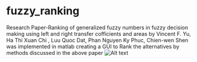 # fuzzy_ranking
Research Paper-Ranking of generalized fuzzy numbers in fuzzy decision making using left and right transfer cofficients and areas by Vincent F. Yu, Ha Thi Xuan Chi , Luu Quoc Dat, Phan Nguyen Ky Phuc, Chien-wen Shen was implemented in matlab creating a GUI to Rank the alternatives by methods discussed in the above paper
![Alt text](https://www.dropbox.com/lightbox/home/Photos/Sample%20Album?select=GUI.JPG "GUI")
